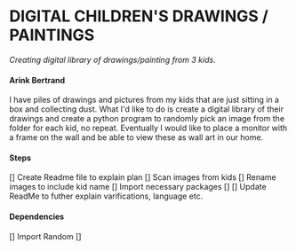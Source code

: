 # DIGITAL CHILDREN'S DRAWINGS / PAINTINGS
*Creating digital library of drawings/painting from 3 kids.* 

#### Arink Bertrand

I have piles of drawings and pictures from my kids that are just sitting in a box and collecting dust. What I'd like to do is create a digital library of their drawings and create a python program to randomly pick an image from the folder for each kid, no repeat. 
Eventually I would like to place a monitor with a frame on the wall and be able to view these as wall art in our home.

#### Steps 
[] Create Readme file to explain plan
[] Scan images from kids
[] Rename images to include kid name
[] Import necessary packages
[]
[] Update ReadMe to futher explain varifications, language etc.
#### Dependencies
[] Import Random
[] 
